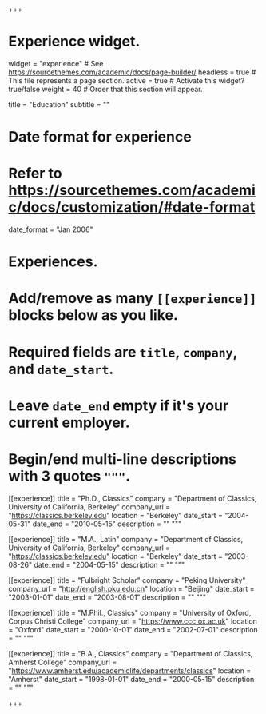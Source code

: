 +++
# Experience widget.
widget = "experience"  # See https://sourcethemes.com/academic/docs/page-builder/
headless = true  # This file represents a page section.
active = true  # Activate this widget? true/false
weight = 40  # Order that this section will appear.

title = "Education"
subtitle = ""

# Date format for experience
#   Refer to https://sourcethemes.com/academic/docs/customization/#date-format
date_format = "Jan 2006"

# Experiences.
#   Add/remove as many `[[experience]]` blocks below as you like.
#   Required fields are `title`, `company`, and `date_start`.
#   Leave `date_end` empty if it's your current employer.
#   Begin/end multi-line descriptions with 3 quotes `"""`.
[[experience]]
  title = "Ph.D., Classics"
  company = "Department of Classics, University of California, Berkeley"
  company_url = "https://classics.berkeley.edu"
  location = "Berkeley"
  date_start = "2004-05-31"
  date_end = "2010-05-15"
  description = ""
  """

[[experience]]
  title = "M.A., Latin"
  company = "Department of Classics, University of California, Berkeley"
  company_url = "https://classics.berkeley.edu"
  location = "Berkeley"
  date_start = "2003-08-26"
  date_end = "2004-05-15"
  description = ""
  """
  
 [[experience]]
  title = "Fulbright Scholar"
  company = "Peking University"
  company_url = "http://english.pku.edu.cn"
  location = "Beijing"
  date_start = "2003-01-01"
  date_end = "2003-08-01"
  description = ""
  """ 
  
[[experience]]
  title = "M.Phil., Classics"
  company = "University of Oxford, Corpus Christi College"
  company_url = "https://www.ccc.ox.ac.uk"
  location = "Oxford"
  date_start = "2000-10-01"
  date_end = "2002-07-01"
  description = ""
  """
  
[[experience]]
  title = "B.A., Classics"
  company = "Department of Classics, Amherst College"
  company_url = "https://www.amherst.edu/academiclife/departments/classics"
  location = "Amherst"
  date_start = "1998-01-01"
  date_end = "2000-05-15"
  description = ""
  """

+++
